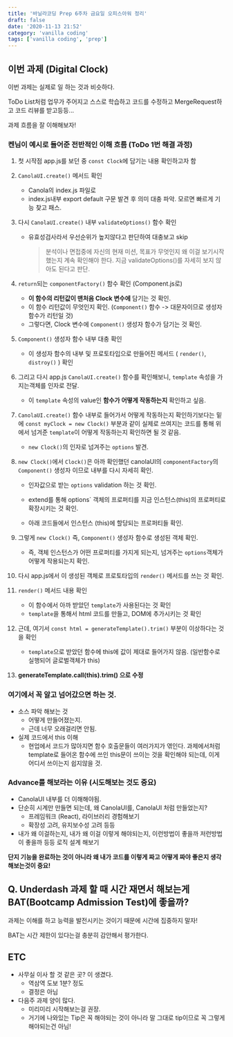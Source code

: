 ```yaml
---
title: '바닐라코딩 Prep 6주차 금요일 오피스아워 정리'
draft: false
date: '2020-11-13 21:52'
category: 'vanilla coding'
tags: ['vanilla coding', 'prep']
---
```


## 이번 과제 (Digital Clock)

이번 과제는 실제로 일 하는 것과 비슷하다.

ToDo List처럼 업무가 주어지고 스스로 학습하고 코드를 수정하고 MergeRequest하고 코드 리뷰를 받고등등...

과제 흐름을 잘 이해해보자!

### 켄님이 예시로 들어준 전반적인 이해 흐름 (ToDo 1번 해결 과정)

1. 첫 시작점 app.js를 보던 중 `const Clock`에 담기는 내용 확인하고자 함

2. `CanolaUI.create()` 메서드 확인

   - Canola의 index.js 파일로
   - index.js내부 export default 구문 발견 후 의미 대충 파악. 모르면 빠르게 기능 찾고 패스.

3. 다시 `CanolaUI.create()` 내부 `validateOptions()` 함수 확인

   - 유효성검사라서 우선순위가 높지않다고 판단하여 대충보고 skip

     > 분석이나 면접중에 자신의 현재 미션, 목표가 무엇인지 왜 이걸 보기시작했는지 계속 확인해야 한다.
     > 지금 validateOptions()를 자세히 보지 않아도 된다고 판단.

4. `return`되는 `componentFactory()` 함수 확인 (Component.js로)

   - **이 함수의 리턴값이 맨처음 Clock 변수에** 담기는 것 확인.
   - 이 함수 리턴값이 무엇인지 확인. (`Component()` 함수 -> 대문자이므로 생성자 함수가 리턴일 것)
   - 그렇다면, Clock 변수에 `Component()` 생성자 함수가 담기는 것 확인.

5. `Component()` 생성자 함수 내부 대충 확인

   - 이 생성자 함수의 내부 및 프로토타입으로 만들어진 메서드 ( `render()`, `distroy()` ) 확인

6. 그리고 다시 app.js `CanolaUI.create()` 함수를 확인해보니, `template` 속성을 가지는객체를 인자로 전달.

   - 이 `template` 속성의 value인 **함수가 어떻게 작동하는지** 확인하고 싶음.

7. `CanolaUI.create()` 함수 내부로 들어가서 어떻게 작동하는지 확인하기보다는 밑에 `const myClock = new Clock()` 부분과 같이 실제로 쓰여지는 코드를 통해 위에서 넘겨준 `template`이 어떻게 작동하는지 확인하면 될 것 같음.

   - `new Clock()`의 인자로 넘겨주는 `options` 발견.

8. `new Clock()`에서 `Clock()`은 아까 확인했던 canolaUI의 `componentFactory`의 `Component()` 생성자 이므로 내부를 다시 자세히 확인.

   - 인자값으로 받는 `options` validation 하는 것 확인.

   - extend를 통해 options` 객체의 프로퍼티를 지금 인스턴스(this)의 프로퍼티로 확장시키는 것 확인.
   - 아래 코드들에서 인스턴스 (this)에 할당되는 프로퍼티들 확인.

9. 그렇게 `new Clock()` 즉, `Component()` 생성자 함수로 생성된 객체 확인.

   - 즉, 객체 인스턴스가 어떤 프로퍼티를 가지게 되는지, 넘겨주는 `options`객체가 어떻게 작용되는지 확인.

10. 다시 app.js에서 이 생성된 객체로 프로토타입의 `render()` 메서드를 쓰는 것 확인.

11. `render()` 메서드 내용 확인

    - 이 함수에서 아까 받았던 `template`가 사용된다는 것 확인
    - `template`을 통해서 html 코드를 만들고, DOM에 추가시키는 것 확인

12. 근데, 여기서 `const html = generateTemplate().trim()` 부분이 이상하다는 것을 확인

    - `template`으로 받았던 함수에 this에 값이 제대로 들어가지 않음. (일반함수로 실행되어 글로벌객체가 this)

13. **generateTemplate.call(this).trim() 으로 수정**

### 여기에서 꼭 알고 넘어갔으면 하는 것.

- 소스 파악 해보는 것
  - 어떻게 만들어졌는지.
  - 근데 너무 오래걸리면 안됨.
- 실제 코드에서 this 이해
  - 현업에서 코드가 많아지면 함수 호출문들이 여러가지가 엮인다.
    과제에서처럼 template로 들어온 함수에 쓰인 this문이 쓰이는 것을 확인해야 되는데, 이게 어디서 쓰이는지 쉽지않을 것.

### Advance를 해보라는 이유 (시도해보는 것도 중요)

- CanolaUI 내부를 더 이해해야됨.
- 단순히 시계만 만들면 되는데, 왜 CanolaUI를, CanolaUI 처럼 만들었는지?
  - 프레임워크 (React), 라이브러리 경험해보기
  - 확장성 고려, 유지보수성 고려 등등
- 내가 왜 이걸하는지, 내가 왜 이걸 이렇게 해야되는지, 이런방법이 좋을까 저런방법이 좋을까 등등 로직 설계 해보기

**단지 기능을 완료하는 것이 아니라 왜 내가 코드를 이렇게 짜고 어떻게 짜야 좋은지 생각해보는것이 중요!**

## Q. Underdash 과제 할 때 시간 재면서 해보는게 BAT(Bootcamp Admission Test)에 좋을까?

과제는 이해를 하고 능력을 발전시키는 것이기 때문에 시간에 집중하지 말자!

BAT는 시간 제한이 있다는걸 충분히 감안해서 평가한다.

## ETC

- 사무실 이사 할 것 같은 곳? 이 생겼다.
  - 역삼역 도보 1분? 정도
  - 결정은 아님
- 다음주 과제 양이 많다.
  - 미리미리 시작해보는걸 권장.
  - 거기에 나와있는 Tip은 꼭 해야되는 것이 아니라 말 그대로 tip이므로 꼭 그렇게 해야되는건 아님!
